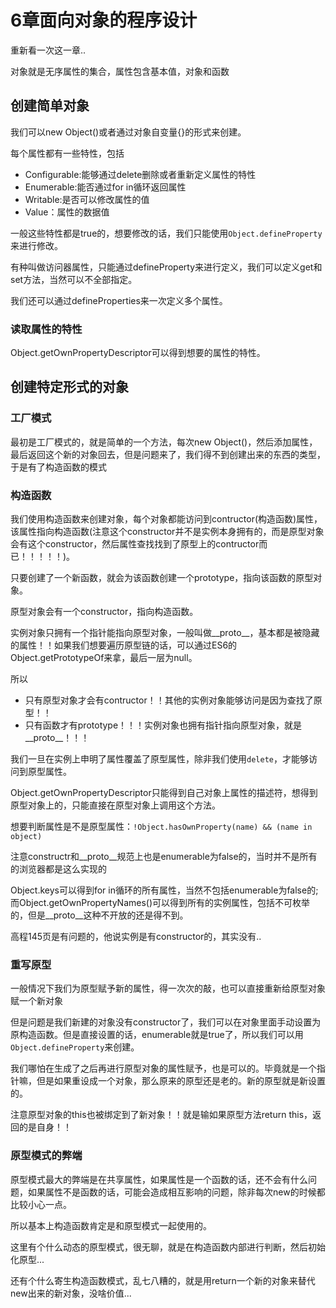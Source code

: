 # 6章面向对象的程序设计
重新看一次这一章..

对象就是无序属性的集合，属性包含基本值，对象和函数

## 创建简单对象
我们可以new Object()或者通过对象自变量{}的形式来创建。

每个属性都有一些特性，包括

 - Configurable:能够通过delete删除或者重新定义属性的特性
 - Enumerable:能否通过for in循环返回属性
 - Writable:是否可以修改属性的值
 - Value：属性的数据值

一般这些特性都是true的，想要修改的话，我们只能使用`Object.defineProperty`来进行修改。

有种叫做访问器属性，只能通过defineProperty来进行定义，我们可以定义get和set方法，当然可以不全部指定。

我们还可以通过defineProperties来一次定义多个属性。

### 读取属性的特性
Object.getOwnPropertyDescriptor可以得到想要的属性的特性。

## 创建特定形式的对象
### 工厂模式
最初是工厂模式的，就是简单的一个方法，每次new Object()，然后添加属性，最后返回这个新的对象回去，但是问题来了，我们得不到创建出来的东西的类型，于是有了构造函数的模式

### 构造函数
我们使用构造函数来创建对象，每个对象都能访问到contructor(构造函数)属性，该属性指向构造函数(注意这个constructor并不是实例本身拥有的，而是原型对象会有这个constructor，然后属性查找找到了原型上的contructor而已！！！！！)。

只要创建了一个新函数，就会为该函数创建一个prototype，指向该函数的原型对象。

原型对象会有一个constructor，指向构造函数。

实例对象只拥有一个指针能指向原型对象，一般叫做__proto__，基本都是被隐藏的属性！！如果我们想要遍历原型链的话，可以通过ES6的Object.getPrototypeOf来拿，最后一层为null。

所以

 - 只有原型对象才会有contructor！！其他的实例对象能够访问是因为查找了原型！！
 - 只有函数才有prototype！！！实例对象也拥有指针指向原型对象，就是__proto__！！！

我们一旦在实例上申明了属性覆盖了原型属性，除非我们使用`delete`，才能够访问到原型属性。

Object.getOwnPropertyDescriptor只能得到自己对象上属性的描述符，想得到原型对象上的，只能直接在原型对象上调用这个方法。

想要判断属性是不是原型属性：`!Object.hasOwnProperty(name) && (name in object)`

注意constructr和__proto__规范上也是enumerable为false的，当时并不是所有的浏览器都是这么实现的

Object.keys可以得到for in循环的所有属性，当然不包括enumerable为false的;而Object.getOwnPropertyNames()可以得到所有的实例属性，包括不可枚举的，但是__proto__这种不开放的还是得不到。

高程145页是有问题的，他说实例是有constructor的，其实没有..

### 重写原型
一般情况下我们为原型赋予新的属性，得一次次的敲，也可以直接重新给原型对象赋一个新对象

但是问题是我们新建的对象没有constructor了，我们可以在对象里面手动设置为原构造函数。但是直接设置的话，enumerable就是true了，所以我们可以用`Object.defineProperty`来创建。

我们哪怕在生成了之后再进行原型对象的属性赋予，也是可以的。毕竟就是一个指针嘛，但是如果重设成一个对象，那么原来的原型还是老的。新的原型就是新设置的。

注意原型对象的this也被绑定到了新对象！！就是输如果原型方法return this，返回的是自身！！

### 原型模式的弊端
原型模式最大的弊端是在共享属性，如果属性是一个函数的话，还不会有什么问题，如果属性不是函数的话，可能会造成相互影响的问题，除非每次new的时候都比较小心一点。

所以基本上构造函数肯定是和原型模式一起使用的。

这里有个什么动态的原型模式，很无聊，就是在构造函数内部进行判断，然后初始化原型...

还有个什么寄生构造函数模式，乱七八糟的，就是用return一个新的对象来替代new出来的新对象，没啥价值...
